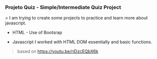 <h3> Projeto Quiz - Simple/Intermediate Quiz Project</h3>
> I am trying to create some projects to practice and learn more about javascript.

- HTML - Use of Bootsrap

- Javascript
I worked with HTML DOM essentially and basic functions.


>based on https://youtu.be/riDzcEQbX6k
